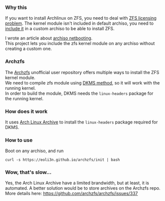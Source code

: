 ### Why this

If you want to install Archlinux on ZFS, you need to deal with [ZFS licensing problem](https://wiki.archlinux.org/index.php/ZFS). The kernel module isn't included in default archiso, you need to [include it](https://wiki.archlinux.org/index.php/ZFS#Embed_the_archzfs_packages_into_an_archiso) in a custom archiso to be able to install ZFS.

I wrote an article about [archiso netbooting](https://eoli3n.github.io/archlinux/2020/04/25/recovery.html).  
This project lets you include the zfs kernel module on any archiso without creating a custom one.

### Archzfs

The [Archzfs](https://github.com/archzfs/archzfs/wiki) unofficial user repository offers multiple ways to install the ZFS kernel module.  
We need to compile zfs module using [DKMS method](https://wiki.archlinux.org/index.php/ZFS#DKMS), so it will work with the running kernel.  
In order to build the module, DKMS needs the ``linux-headers`` package for the running kernel.

### How does it work

It uses [Arch Linux Archive](https://wiki.archlinux.org/index.php/Arch_Linux_Archive#How_to_restore_all_packages_to_a_specific_date) to install the ``linux-headers`` package required for DKMS. 

### How to use

Boot on any archiso, and run
```
curl -s https://eoli3n.github.io/archzfs/init | bash
```

### Wow, that's slow...

Yes, the Arch Linux Archive have a limited brandwidth, but at least, it is automated.
A better solution would be to store archives on the Archzfs repo.
More details here: https://github.com/archzfs/archzfs/issues/337
